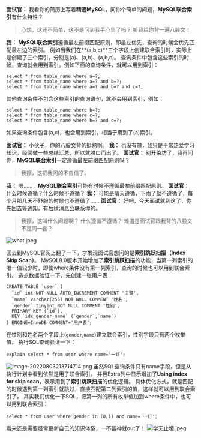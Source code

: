 **面试官：** 我看你的简历上写着**精通MySQL**，问你个简单的问题，**MySQL联合索引**有什么特性？
> 心想，这还不简单，这不是问到我手心里了吗？
> 听我给你背一遍八股文！

**我：** **MySQL联合索引**遵循最左前缀匹配原则，即最左优先，查询的时候会优先匹配最左边的索引。
例如当我们在**(a,b,c)**三个字段上创建联合索引时，实际上是创建了三个索引，分别是(a)、(a,b)、(a,b,c)。
查询条件中包含这些索引的时候，查询就会用到索引。例如下面的查询条件，就可以用到索引：
```
select * from table_name where a=?;
select * from table_name where a=? and b=?;
select * from table_name where a=? and b=? and c=?;
```
其他查询条件不包含这些索引的查询语句，就不会用到索引，例如：
```
select * from table_name where b=?;
select * from table_name where c=?;
select * from table_name where b=? and c=?;
```
如果查询条件包含(a,c)，也会用到索引，相当于用到了(a)索引。

**面试官：** 小伙子，你的八股文背的挺熟啊。
**我：** 也没有辣，我只是平常热爱学习知识，经常做一些总结汇总，所以就脱口而出了。
**面试官：** 别开染坊了，我再问你，**MySQL联合索引**一定遵循最左前缀匹配原则吗？
> 我擦，这把我问的不自信了。

**我：** 嗯……，**MySQL联合索引**可能有时候不遵循最左前缀匹配原则。
**面试官：** 什么时候遵循？什么时候不遵循？
**我：** 可能是晴天遵循，下雨了就不遵循了，每个月那几天不舒服的时候也不遵循了……
**面试官：** 好吧，今天面试就到这了，你先回去等通知，有后续消息会联系你的。

> 我擦，这叫什么问题啊？
> 什么遵循不遵循？ 
> 难道是面试官跟我背的八股文不是同一套？

![what.jpeg](https://cdn.nlark.com/yuque/0/2023/jpeg/12651402/1686488883135-11021cc2-3b87-4e91-8371-5e50de3ca814.jpeg#averageHue=%23e3e3e3&clientId=uc43ab76e-0222-4&from=paste&height=331&id=ub239cf35&originHeight=331&originWidth=330&originalType=binary&ratio=1&rotation=0&showTitle=false&size=16448&status=done&style=none&taskId=u25a3839f-3588-494e-b822-c8f2bd4c99a&title=&width=330)

回去到MySQL官网上翻了一下，才发现面试官想问的是**索引跳跃扫描（Index Skip Scan）**。
MySQL8.0版本开始增加了**索引跳跃扫描**的功能，当第一列索引的唯一值较少时，即使where条件没有第一列索引，查询的时候也可以用到联合索引。
造点数据验证一下，先创建一张用户表：
```
CREATE TABLE `user` (
  `id` int NOT NULL AUTO_INCREMENT COMMENT '主键',
  `name` varchar(255) NOT NULL COMMENT '姓名',
  `gender` tinyint NOT NULL COMMENT '性别',
  PRIMARY KEY (`id`),
  KEY `idx_gender_name` (`gender`,`name`)
) ENGINE=InnoDB COMMENT='用户表';
```
在性别和姓名两个字段上(`gender`,`name`)建立联合索引，性别字段只有两个枚举值。
执行SQL查询验证一下：
```
explain select * from user where name='一灯';
```
![image-20220803213714714.png](https://cdn.nlark.com/yuque/0/2023/png/12651402/1686488891150-3d79bb64-4d17-4158-a185-530a0b8f1f23.png#averageHue=%23f3f2f1&clientId=uc43ab76e-0222-4&from=paste&height=262&id=uf711e427&originHeight=262&originWidth=2284&originalType=binary&ratio=1&rotation=0&showTitle=false&size=150558&status=done&style=none&taskId=ua423a046-f6de-4f6d-9a73-949cd77c167&title=&width=2284)
虽然SQL查询条件只有name字段，但是从执行计划中看到依然是用了联合索引。
并且Extra列中显示增加了**Using index for skip scan**，表示用到了**索引跳跃扫描**的优化逻辑。
具体优化方式，就是匹配的时候遇到第一列索引就跳过，直接匹配第二列索引的值，这样就可以用到联合索引了。
其实我们优化一下SQL，把第一列的所有枚举值加到where条件中，也可以用到联合索引：
```
select * from user where gender in (0,1) and name='一灯';
```
看来还是需要经常更新自己的知识体系，一不留神就out了！
![学无止境.jpeg](https://cdn.nlark.com/yuque/0/2023/jpeg/12651402/1686488908596-b0100995-ecde-42cc-a7a8-ed7f7808a248.jpeg#averageHue=%234a5347&clientId=uc43ab76e-0222-4&from=paste&height=583&id=uc3c1090e&originHeight=583&originWidth=656&originalType=binary&ratio=1&rotation=0&showTitle=false&size=131552&status=done&style=none&taskId=u1e45373e-42e7-44b4-be2f-6b270c7ed38&title=&width=656)

